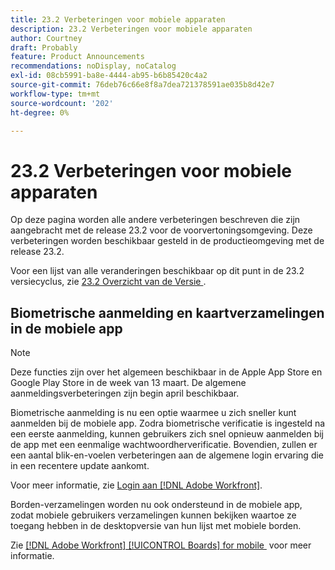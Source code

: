 ```yaml
---
title: 23.2 Verbeteringen voor mobiele apparaten
description: 23.2 Verbeteringen voor mobiele apparaten
author: Courtney
draft: Probably
feature: Product Announcements
recommendations: noDisplay, noCatalog
exl-id: 08cb5991-ba8e-4444-ab95-b6b85420c4a2
source-git-commit: 76deb76c66e8f8a7dea721378591ae035b8d42e7
workflow-type: tm+mt
source-wordcount: '202'
ht-degree: 0%

---
```


# 23.2 Verbeteringen voor mobiele apparaten

Op deze pagina worden alle andere verbeteringen beschreven die zijn aangebracht met de release 23.2 voor de voorvertoningsomgeving. Deze verbeteringen worden beschikbaar gesteld in de productieomgeving met de release 23.2.

Voor een lijst van alle veranderingen beschikbaar op dit punt in de 23.2 versiecyclus, zie [&#x200B; 23.2 Overzicht van de Versie &#x200B;](/help/quicksilver/product-announcements/product-releases/23.2-release-activity/23-2-release-overview.md).

## Biometrische aanmelding en kaartverzamelingen in de mobiele app

>[!NOTE]
>
>Deze functies zijn over het algemeen beschikbaar in de Apple App Store en Google Play Store in de week van 13 maart. De algemene aanmeldingsverbeteringen zijn begin april beschikbaar.


Biometrische aanmelding is nu een optie waarmee u zich sneller kunt aanmelden bij de mobiele app. Zodra biometrische verificatie is ingesteld na een eerste aanmelding, kunnen gebruikers zich snel opnieuw aanmelden bij de app met een eenmalige wachtwoordherverificatie. Bovendien, zullen er een aantal blik-en-voelen verbeteringen aan de algemene login ervaring die in een recentere update aankomt.

Voor meer informatie, zie [&#x200B; Login aan  [!DNL Adobe Workfront]](/help/quicksilver/workfront-basics/manage-your-account-and-profile/managing-your-workfront-account/log-in-to-workfront.md).

Borden-verzamelingen worden nu ook ondersteund in de mobiele app, zodat mobiele gebruikers verzamelingen kunnen bekijken waartoe ze toegang hebben in de desktopversie van hun lijst met mobiele borden.

Zie [[!DNL Adobe Workfront] [!UICONTROL Boards] for mobile &#x200B;](/help/quicksilver/workfront-basics/mobile-apps/using-the-workfront-mobile-app/mobile-boards.md) voor meer informatie.
